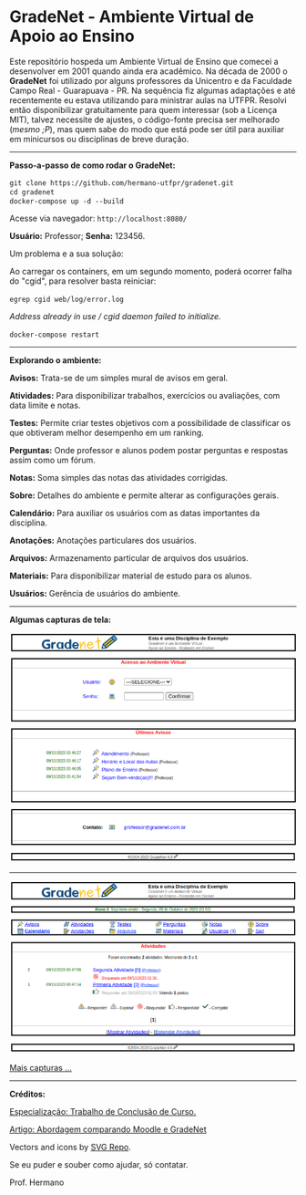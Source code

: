 # GradeNet - Ambiente Virtual de Apoio ao Ensino

Este repositório hospeda um Ambiente Virtual de Ensino que comecei a desenvolver em 2001 quando ainda era acadêmico. Na década de 2000 o **GradeNet** foi utilizado por alguns professores da Unicentro e da Faculdade Campo Real - Guarapuava - PR. Na sequência fiz algumas adaptações e até recentemente eu estava utilizando para ministrar aulas na UTFPR. Resolvi então disponibilizar gratuitamente para quem interessar (sob a Licença MIT), talvez necessite de ajustes, o código-fonte precisa ser melhorado (*mesmo ;P*), mas quem sabe do modo que está pode ser útil para auxiliar em minicursos ou disciplinas de breve duração.

* * * 

**Passo-a-passo de como rodar o GradeNet:**

```
git clone https://github.com/hermano-utfpr/gradenet.git
cd gradenet
docker-compose up -d --build
```

Acesse via navegador: `http://localhost:8080/`

**Usuário:** Professor; **Senha:** 123456.

Um problema e a sua solução:

Ao carregar os containers, em um segundo momento, poderá ocorrer falha do "cgid", para resolver basta reiniciar:

`egrep cgid web/log/error.log`

*Address already in use / cgid daemon failed to initialize.* 

`docker-compose restart`

* * * 

**Explorando o ambiente:** 

**Avisos:** Trata-se de um simples mural de avisos em geral.

**Atividades:** Para disponibilizar trabalhos, exercícios ou avaliações, com data limite e notas.

**Testes:** Permite criar testes objetivos com a possibilidade de classificar os que obtiveram melhor desempenho em um ranking.

**Perguntas:** Onde professor e alunos podem postar perguntas e respostas assim como um fórum.

**Notas:** Soma simples das notas das atividades corrigidas.

**Sobre:** Detalhes do ambiente e permite alterar as configurações gerais.

**Calendário:** Para auxiliar os usuários com as datas importantes da disciplina.

**Anotações:** Anotações particulares dos usuários.

**Arquivos:** Armazenamento particular de arquivos dos usuários.

**Materiais:** Para disponibilizar material de estudo para os alunos.

**Usuários:** Gerência de usuários do ambiente.

* * * 

**Algumas capturas de tela:**

![](capturas/gn_01.png)

* * * 

![](capturas/gn_02.png)

[Mais capturas ...](capturas/)

* * * 

**Créditos:**

[Especialização: Trabalho de Conclusão de Curso.](http://repositorio.ufla.br/jspui/bitstream/1/9549/1/MONOGRAFIA_Gradanet%20Ambiente%20virtual%20de%20apoio%20ao%20ensino.pdf)

[Artigo: Abordagem comparando Moodle e GradeNet](https://revistas.unicentro.br/index.php/RECEN/article/view/710)

Vectors and icons by [SVG Repo](https://www.svgrepo.com).

Se eu puder e souber como ajudar, só contatar.

Prof. Hermano

